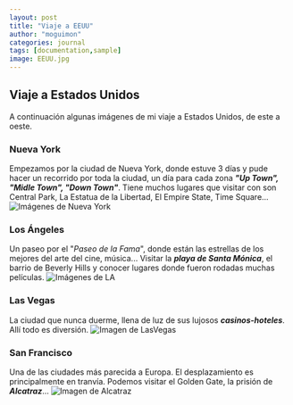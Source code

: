 ```yaml
---
layout: post
title: "Viaje a EEUU"
author: "moguimon"
categories: journal
tags: [documentation,sample]
image: EEUU.jpg
---
```


## Viaje a Estados Unidos

A continuación algunas imágenes de mi viaje a Estados Unidos, de este a oeste.

### Nueva York
Empezamos por la ciudad de Nueva York, donde estuve 3 días y pude hacer un recorrido por toda la ciudad, un día para cada zona ___"Up Town", "Midle Town", "Down Town"___.
Tiene muchos lugares que visitar con son Central Park, La Estatua de la Libertad, El Empire State, Time Square...
![Imágenes de Nueva York]({{site.baseurl}}/assets/img/NuevaYork.jpg)

### Los Ángeles
Un paseo por el "_Paseo de la Fama_", donde están las estrellas de los mejores del arte del cine, música...
Visitar la ___playa de Santa Mónica___, el barrio de Beverly Hills y conocer lugares donde fueron rodadas muchas películas.
![Imágenes de LA]({{site.baseurl}}/assets/img/LosAngeles.jpg)

### Las Vegas
La ciudad que nunca duerme, llena de luz de sus lujosos ___casinos-hoteles___. Allí todo es diversión.
![Imagen de LasVegas]({{site.baseurl}}/assets/img/LasVegas.jpg)

### San Francisco
Una de las ciudades más parecida a Europa. El desplazamiento es principalmente en tranvía. Podemos visitar el Golden Gate, la prisión de ___Alcatraz___...
![Imagen de Alcatraz]({{site.baseurl}}/assets/img/Alcatraz.jpg)

